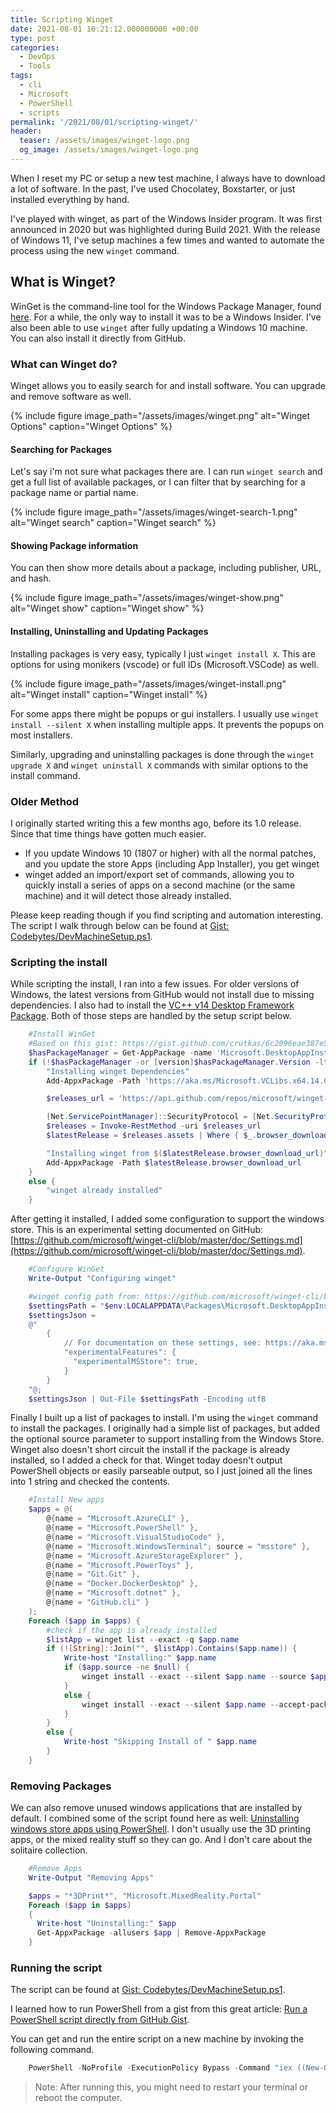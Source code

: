 ```yaml
---
title: Scripting Winget
date: 2021-08-01 10:21:12.000000000 +00:00
type: post
categories:
  - DevOps
  - Tools
tags:
  - cli
  - Microsoft
  - PowerShell
  - scripts
permalink: '/2021/08/01/scripting-winget/'
header:
  teaser: /assets/images/winget-logo.png
  og_image: /assets/images/winget-logo.png
---
```


When I reset my PC or setup a new test machine, I always have to download a lot of software. In the past, I've used Chocolatey, Boxstarter, or just installed everything by hand.

I've played with winget, as part of the Windows Insider program. It was first announced in 2020 but was highlighted during Build 2021. With the release of Windows 11, I've setup machines a few times and wanted to automate the process using the new `winget` command.

## What is Winget?

WinGet is the command-line tool for the Windows Package Manager, found [here](https://github.com/microsoft/winget-cli). For a while, the only way to install it was to be a Windows Insider. I've also been able to use `winget` after fully updating a Windows 10 machine. You can also install it directly from GitHub.

### What can Winget do?

Winget allows you to easily search for and install software. You can upgrade and remove software as well.

{% include figure image_path="/assets/images/winget.png" alt="Winget Options" caption="Winget Options" %}

#### Searching for Packages

Let's say i'm not sure what packages there are. I can run `winget search` and get a full list of available packages, or I can filter that by searching for a package name or partial name.

{% include figure image_path="/assets/images/winget-search-1.png" alt="Winget search" caption="Winget search" %}

#### Showing Package information

You can then show more details about a package, including publisher, URL, and hash.

{% include figure image_path="/assets/images/winget-show.png" alt="Winget show" caption="Winget show" %}

#### Installing, Uninstalling and Updating Packages

Installing packages is very easy, typically I just `winget install X`. This are options for using monikers (vscode) or full IDs (Microsoft.VSCode) as well.

{% include figure image_path="/assets/images/winget-install.png" alt="Winget install" caption="Winget install" %}

For some apps there might be popups or gui installers. I usually use `winget install --silent X` when installing multiple apps. It prevents the popups on most installers.

Similarly, upgrading and uninstalling packages is done through the `winget upgrade X` and `winget uninstall X` commands with similar options to the install command.

### Older Method

I originally started writing this a few months ago, before its 1.0 release. Since that time things have gotten much easier.

- If you update Windows 10 (1807 or higher) with all the normal patches, and you update the store Apps (including App Installer), you get winget
- winget added an import/export set of commands, allowing you to quickly install a series of apps on a second machine (or the same machine) and it will detect those already installed.

Please keep reading though if you find scripting and automation interesting. The script I walk through below can be found at [Gist: Codebytes/DevMachineSetup.ps1](https://gist.github.com/Codebytes/29bf18015f6e93fca9421df73c6e512c).

### Scripting the install

While scripting the install, I ran into a few issues. For older versions of Windows, the latest versions from GitHub would not install due to missing dependencies. I also had to install the [VC++ v14 Desktop Framework Package](https://docs.microsoft.com/en-us/troubleshoot/cpp/c-runtime-packages-desktop-bridge#how-to-install-and-update-desktop-framework-packages). Both of those steps are handled by the setup script below.

```powershell
    #Install WinGet
    #Based on this gist: https://gist.github.com/crutkas/6c2096eae387e544bd05cde246f23901
    $hasPackageManager = Get-AppPackage -name 'Microsoft.DesktopAppInstaller'
    if (!$hasPackageManager -or [version]$hasPackageManager.Version -lt [version]"1.10.0.0") {
        "Installing winget Dependencies"
        Add-AppxPackage -Path 'https://aka.ms/Microsoft.VCLibs.x64.14.00.Desktop.appx'

        $releases_url = 'https://api.github.com/repos/microsoft/winget-cli/releases/latest'

        [Net.ServicePointManager]::SecurityProtocol = [Net.SecurityProtocolType]::Tls12
        $releases = Invoke-RestMethod -uri $releases_url
        $latestRelease = $releases.assets | Where { $_.browser_download_url.EndsWith('msixbundle') } | Select -First 1

        "Installing winget from $($latestRelease.browser_download_url)"
        Add-AppxPackage -Path $latestRelease.browser_download_url
    }
    else {
        "winget already installed"
    }
```

After getting it installed, I added some configuration to support the windows store. This is an experimental setting documented on GitHub: [https://github.com/microsoft/winget-cli/blob/master/doc/Settings.md](https://github.com/microsoft/winget-cli/blob/master/doc/Settings.md).

```powershell
    #Configure WinGet
    Write-Output "Configuring winget"

    #winget config path from: https://github.com/microsoft/winget-cli/blob/master/doc/Settings.md#file-location
    $settingsPath = "$env:LOCALAPPDATA\Packages\Microsoft.DesktopAppInstaller_8wekyb3d8bbwe\LocalState\settings.json";
    $settingsJson =
    @"
        {
            // For documentation on these settings, see: https://aka.ms/winget-settings
            "experimentalFeatures": {
              "experimentalMSStore": true,
            }
        }
    "@;
    $settingsJson | Out-File $settingsPath -Encoding utf8
```

Finally I built up a list of packages to install. I'm using the `winget` command to install the packages. I originally had a simple list of packages, but added the optional source parameter to support installing from the Windows Store. Winget also doesn't short circuit the install if the package is already installed, so I added a check for that. Winget today doesn't output PowerShell objects or easily parseable output, so I just joined all the lines into 1 string and checked the contents.

```powershell
    #Install New apps
    $apps = @(
        @{name = "Microsoft.AzureCLI" },
        @{name = "Microsoft.PowerShell" },
        @{name = "Microsoft.VisualStudioCode" },
        @{name = "Microsoft.WindowsTerminal"; source = "msstore" },
        @{name = "Microsoft.AzureStorageExplorer" },
        @{name = "Microsoft.PowerToys" },
        @{name = "Git.Git" },
        @{name = "Docker.DockerDesktop" },
        @{name = "Microsoft.dotnet" },
        @{name = "GitHub.cli" }
    );
    Foreach ($app in $apps) {
        #check if the app is already installed
        $listApp = winget list --exact -q $app.name
        if (![String]::Join("", $listApp).Contains($app.name)) {
            Write-host "Installing:" $app.name
            if ($app.source -ne $null) {
                winget install --exact --silent $app.name --source $app.source --accept-package-agreements
            }
            else {
                winget install --exact --silent $app.name --accept-package-agreements
            }
        }
        else {
            Write-host "Skipping Install of " $app.name
        }
    }
```

### Removing Packages

We can also remove unused windows applications that are installed by default. I combined some of the script found here as well: [Uninstalling windows store apps using PowerShell](https://www.cloudappie.nl/uninstall-windows-store-apps-powershell/). I don't usually use the 3D printing apps, or the mixed reality stuff so they can go. And I don't care about the solitaire collection.

```powershell
    #Remove Apps
    Write-Output "Removing Apps"

    $apps = "*3DPrint*", "Microsoft.MixedReality.Portal"
    Foreach ($app in $apps)
    {
      Write-host "Uninstalling:" $app
      Get-AppxPackage -allusers $app | Remove-AppxPackage
    }
```

### Running the script

The script can be found at [Gist: Codebytes/DevMachineSetup.ps1](https://gist.github.com/Codebytes/29bf18015f6e93fca9421df73c6e512c).

I learned how to run PowerShell from a gist from this great article: [Run a PowerShell script directly from GitHub Gist](https://code.adonline.id.au/run-a-powershell-script-directly-from-github-gist/).

You can get and run the entire script on a new machine by invoking the following command.

```powershell
    PowerShell -NoProfile -ExecutionPolicy Bypass -Command "iex ((New-Object System.Net.WebClient).DownloadString('https://gist.githubusercontent.com/Codebytes/29bf18015f6e93fca9421df73c6e512c/raw/'))"
```

> Note: After running this, you might need to restart your terminal or reboot the computer.
